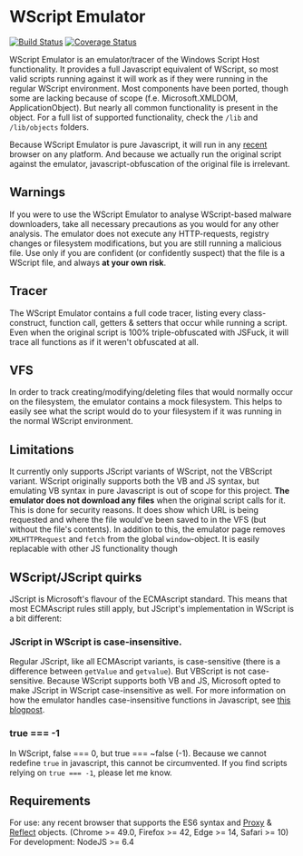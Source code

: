 # WScript Emulator

[![Build Status](https://travis-ci.org/mrpapercut/wscript.svg?branch=master)](https://travis-ci.org/mrpapercut/wscript)
[![Coverage Status](https://coveralls.io/repos/github/mrpapercut/wscript/badge.svg?branch=master)](https://coveralls.io/github/mrpapercut/wscript?branch=master)

WScript Emulator is an emulator/tracer of the Windows Script Host functionality. It provides a full Javascript equivalent of WScript, so most valid scripts running against it will work as if they were running in the regular WScript environment.
Most components have been ported, though some are lacking because of scope (f.e. Microsoft.XMLDOM, ApplicationObject). But nearly all common functionality is present in the object. For a full list of supported functionality, check the `/lib` and `/lib/objects` folders.

Because WScript Emulator is pure Javascript, it will run in any [recent](#user-content-requirements) browser on any platform. And because we actually run the original script against the emulator, javascript-obfuscation of the original file is irrelevant.

## Warnings
If you were to use the WScript Emulator to analyse WScript-based malware downloaders, take all necessary precautions as you would for any other analysis. The emulator does not execute any HTTP-requests, registry changes or filesystem modifications, but you are still running a malicious file. Use only if you are confident (or confidently suspect) that the file is a WScript file, and always __at your own risk__.

## Tracer
The WScript Emulator contains a full code tracer, listing every class-construct, function call, getters & setters that occur while running a script. Even when the original script is 100% triple-obfuscated with JSFuck, it will trace all functions as if it weren't obfuscated at all.

## VFS
In order to track creating/modifying/deleting files that would normally occur on the filesystem, the emulator contains a mock filesystem. This helps to easily see what the script would do to your filesystem if it was running in the normal WScript environment.

## Limitations
It currently only supports JScript variants of WScript, not the VBScript variant. WScript originally supports both the VB and JS syntax, but emulating VB syntax in pure Javascript is out of scope for this project.
__The emulator does not download any files__ when the original script calls for it. This is done for security reasons. It does show which URL is being requested and where the file would've been saved to in the VFS (but without the file's contents).
In addition to this, the emulator page removes `XMLHTTPRequest` and `fetch` from the global `window`-object. It is easily replacable with other JS functionality though

## WScript/JScript quirks
JScript is Microsoft's flavour of the ECMAscript standard. This means that most ECMAscript rules still apply, but JScript's implementation in WScript is a bit different:
### JScript in WScript is case-insensitive.
Regular JScript, like all ECMAscript variants, is case-sensitive (there is a difference between `getValue` and `getvalue`). But VBScript is not case-sensitive. Because WScript supports both VB and JS, Microsoft opted to make JScript in WScript case-insensitive as well. For more information on how the emulator handles case-insensitive functions in Javascript, see [this blogpost](https://mrpapercut.com/blog/2016-11-30-case-insensitive-functions-in-javascript-with-proxy).

### true === -1
In WScript, false === 0, but true === ~false (-1). Because we cannot redefine `true` in javascript, this cannot be circumvented. If you find scripts relying on `true === -1`, please let me know.

## Requirements
For use: any recent browser that supports the ES6 syntax and [Proxy](https://kangax.github.io/compat-table/es6/#test-Proxy) & [Reflect](https://kangax.github.io/compat-table/es6/#test-Reflect) objects. (Chrome >= 49.0, Firefox >= 42, Edge >= 14, Safari >= 10)
For development: NodeJS >= 6.4
